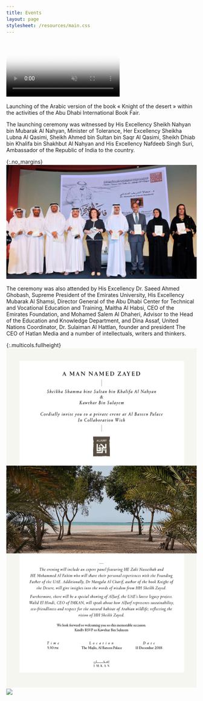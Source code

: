 ```yaml
---
title: Events
layout: page
stylesheet: /resources/main.css
---
```



<video autoplay loop muted poster="resources/adbf.jpg" preload="auto">
    <source src="resources/events.mp4" type="video/mp4">
    <source src="resources/events.webm" type="video/webm">
    Your device doesn't support this video.
</video>

Launching of the Arabic version of the book « Knight of the desert » within the activities of the Abu Dhabi International Book Fair.

The launching ceremony was witnessed by His Excellency Sheikh Nahyan bin Mubarak Al Nahyan, Minister of Tolerance, Her Excellency Sheikha Lubna Al Qasimi, Sheikh Ahmed bin Sultan bin Saqr Al Qasimi, Sheikh Dhiab bin Khalifa bin Shakhbut Al Nahyan and His Excellency Nafdeeb Singh Suri, Ambassador of the Republic of India to the country.

{:.no_margins}
![](resources/adbf.jpg)

The ceremony was also attended by His Excellency Dr. Saeed Ahmed Ghobash, Supreme President of the Emirates University, His Excellency Mubarak Al Shamsi, Director General of the Abu Dhabi Center for Technical and Vocational Education and Training, Maitha Al Habsi, CEO of the Emirates Foundation, and Mohamed Salem Al Dhaheri, Advisor to the Head of the Education and Knowledge Department, and Dina Assaf, United Nations Coordinator, Dr. Sulaiman Al Hattlan, founder and president The CEO of Hatlan Media and a number of intellectuals, writers and thinkers.

{:.multicols.fullheight}
![](resources/invitation.gif)
![](resources/amnz.png)
